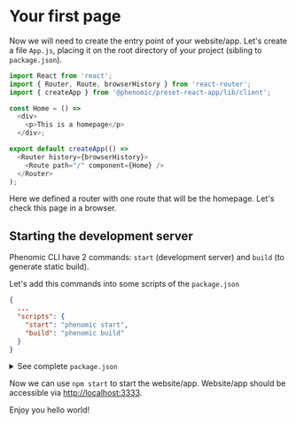 # Your first page

Now we will need to create the entry point of your website/app.
Let's create a file ``App.js``, placing it on the root directory of your project (sibling to `package.json`).

```js
import React from 'react';
import { Router, Route, browserHistory } from 'react-router';
import { createApp } from '@phenomic/preset-react-app/lib/client';

const Home = () =>
  <div>
    <p>This is a homepage</p>
  </div>;

export default createApp(() =>
  <Router history={browserHistory}>
    <Route path="/" component={Home} />
  </Router>
);
```

Here we defined a router with one route that will be the homepage.
Let's check this page in a browser.

## Starting the development server

Phenomic CLI have 2 commands: ``start`` (development server) and ``build`` (to generate static build).

Let's add this commands into some scripts of the ``package.json``

```json
{
  ...
  "scripts": {
    "start": "phenomic start",
    "build": "phenomic build"
  }
}
```

<details>
<summary>See complete <code>package.json</code></summary>

```json
{
  "private": true,
  "devDependencies": {
    "@phenomic/core": "^1.0.0",
    "@phenomic/cli": "^1.0.0",
    "@phenomic/preset-react-app": "^1.0.0",
    "react": "^15.0.0",
    "react-dom": "^15.0.0",
    "react-router": "^3.0.0"
  },
  "phenomic": {
    "presets": [
      "@phenomic/preset-react-app"
    ]
  },
  "scripts": {
    "start": "phenomic start",
    "build": "phenomic build"
  }
}
```

</details>

Now we can use ``npm start`` to start the website/app.
Website/app should be accessible via [http://localhost:3333](http://localhost:3333).

Enjoy you hello world!

